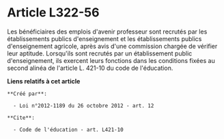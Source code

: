 # Article L322-56

Les bénéficiaires des emplois d'avenir professeur sont recrutés par les établissements publics d'enseignement et les
établissements publics d'enseignement agricole, après avis d'une commission chargée de vérifier leur aptitude. Lorsqu'ils
sont recrutés par un établissement public d'enseignement, ils exercent leurs fonctions dans les conditions fixées au second
alinéa de l'article L. 421-10 du code de l'éducation.

**Liens relatifs à cet article**

	**Créé par**:

	  - Loi n°2012-1189 du 26 octobre 2012 - art. 12

	**Cite**:

	  - Code de l'éducation - art. L421-10
